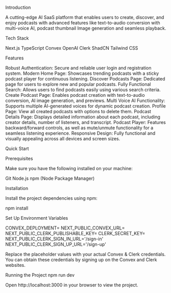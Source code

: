 Introduction
  
A cutting-edge AI SaaS platform that enables users to create, discover, and enjoy podcasts with advanced features like text-to-audio conversion with multi-voice AI, podcast thumbnail Image generation and seamless playback.

Tech Stack
 
  
  Next.js
  TypeScript
  Convex
  OpenAI
  Clerk
  ShadCN
  Tailwind CSS

Features 
 
  
  Robust Authentication: Secure and reliable user login and registration system.
  Modern Home Page: Showcases trending podcasts with a sticky podcast player for continuous listening.
  Discover Podcasts Page: Dedicated page for users to explore new and popular podcasts.
  Fully Functional Search: Allows users to find podcasts easily using various search criteria.
  Create Podcast Page: Enables podcast creation with text-to-audio conversion, AI image generation, and previews.
  Multi Voice AI Functionality: Supports multiple AI-generated voices for dynamic podcast creation.
  Profile Page: View all created podcasts with options to delete them.
  Podcast Details Page: Displays detailed information about each podcast, including creator details, number of listeners, and transcript.
  Podcast Player: Features backward/forward controls, as well as mute/unmute functionality for a seamless listening experience.
  Responsive Design: Fully functional and visually appealing across all devices and screen sizes.


Quick Start

  Prerequisites
  
  Make sure you have the following installed on your machine:
 
   Git
   Node.js
   npm (Node Package Manager)


Installation

 Install the project dependencies using npm:
 
  npm install

Set Up Environment Variables

 CONVEX_DEPLOYMENT=
 NEXT_PUBLIC_CONVEX_URL=
 NEXT_PUBLIC_CLERK_PUBLISHABLE_KEY=
 CLERK_SECRET_KEY=
 NEXT_PUBLIC_CLERK_SIGN_IN_URL='/sign-in'
 NEXT_PUBLIC_CLERK_SIGN_UP_URL='/sign-up'

Replace the placeholder values with your actual Convex & Clerk credentials. You can obtain these credentials by signing up on the Convex and Clerk websites.

Running the Project
 npm run dev

Open http://localhost:3000 in your browser to view the project.
